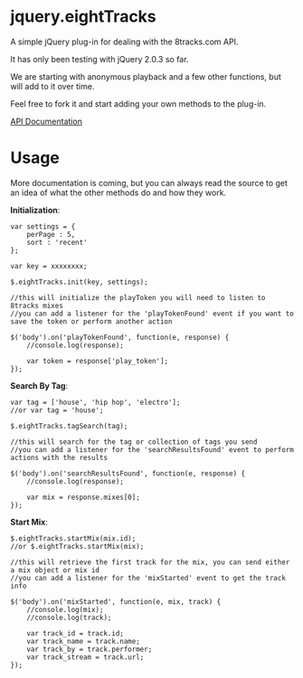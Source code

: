 jquery.eightTracks
==================

A simple jQuery plug-in for dealing with the 8tracks.com API.

It has only been testing with jQuery 2.0.3 so far.

We are starting with anonymous playback and a few other functions, but will add to it over time.

Feel free to fork it and start adding your own methods to the plug-in.

[API Documentation](http://8tracks.com/developers/api)

Usage
=====

More documentation is coming, but you can always read the source to get an idea of what the other methods do and how they work.

**Initialization**:

    var settings = {
        perPage : 5,
        sort : 'recent'
    };
    
    var key = xxxxxxxx;
    
    $.eightTracks.init(key, settings);
    
    //this will initialize the playToken you will need to listen to 8tracks mixes
    //you can add a listener for the 'playTokenFound' event if you want to save the token or perform another action
    
    $('body').on('playTokenFound', function(e, response) {
        //console.log(response);
        
        var token = response['play_token'];
    });

**Search By Tag**:

    var tag = ['house', 'hip hop', 'electro'];
    //or var tag = 'house';
    
    $.eightTracks.tagSearch(tag);
    
    //this will search for the tag or collection of tags you send
    //you can add a listener for the 'searchResultsFound' event to perform actions with the results
    
    $('body').on('searchResultsFound', function(e, response) {
        //console.log(response);
        
        var mix = response.mixes[0];
    });

**Start Mix**:

    $.eightTracks.startMix(mix.id);
    //or $.eightTracks.startMix(mix);
    
    //this will retrieve the first track for the mix, you can send either a mix object or mix id
    //you can add a listener for the 'mixStarted' event to get the track info
    
    $('body').on('mixStarted', function(e, mix, track) {
        //console.log(mix);
        //console.log(track);
        
        var track_id = track.id;
        var track_name = track.name;
        var track_by = track.performer;
        var track_stream = track.url;
    });